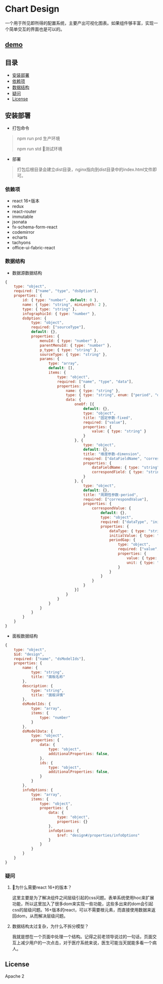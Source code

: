 
# Chart Design

一个用于所见即所得的配置系统，主要产出可视化图表。如果组件够丰富，实现一个简单交互的界面也是可以的。

## [demo](https://nick121212.github.io/fx-schema-form-react-demo/dist/index.html#/panel/create)

## 目录

- [安装部署](#installation)
- [依赖项](#dependencies)
- [数据结构](#model)
- [疑问](#qa)
- [License](#license)

## <span id="installation">安装部署</span>

* 打包命令
>
> npm run prd 生产环境
>
> npm run std 测试环境

* 部署

> 打包后根目录会建立dist目录，nginx指向到dist目录中的index.html文件即可。

### <span id="dependencies">依赖项</span>

- react 16+版本
- redux
- react-router
- immutable
- jsonata
- fx-schema-form-react
- codemirror
- echarts
- tachyons
- office-ui-fabric-react

### <span id="model">数据结构</span>

* 数据源数据结构

``` javascript
{
    type: "object",
    required: ["name", "type", "dsOption"],
    properties: {
        id: { type: "number", default: 0 },
        name: { type: "string", minLength: 2 },
        type: { type: "string" },
        infographicId: { type: "number" },
        dsOption: {
            type: "object",
            required: ["sourceType"],
            default: {},
            properties: {
                menuId: { type: "number" },
                parentMenuId: { type: "number" },
                p_type: { type: "string" },
                sourceType: { type: "string" },
                params: {
                    type: "array",
                    default: [],
                    items: {
                        type: "object",
                        required: ["name", "type", "data"],
                        properties: {
                            name: { type: "string" },
                            type: { type: "string", enum: ["period", "dimension", "fixed"] },
                            data: {
                                oneOf: [{
                                    default: {},
                                    type: "object",
                                    title: "固定参数-fixed",
                                    required: ["value"],
                                    properties: {
                                        value: { type: "string" }
                                    }
                                }, {
                                    type: "object",
                                    default: {},
                                    title: "维度参数-dimension",
                                    required: ["dataFieldName", "correspondField"],
                                    properties: {
                                        dataFieldName: { type: "string" },
                                        correspondField: { type: "string" }
                                    }
                                }, {
                                    type: "object",
                                    default: {},
                                    title: "周期性参数-period",
                                    required: ["correspondValue"],
                                    properties: {
                                        correspondValue: {
                                            default: {},
                                            type: "object",
                                            required: ["dataType", "initialValue", "periodGap"],
                                            properties: {
                                                dataType: { type: "string" },
                                                initialValue: { type: "string" },
                                                periodGap: {
                                                    type: "object",
                                                    required: ["value", "unit"],
                                                    properties: {
                                                        value: { type: "number" },
                                                        unit: { type: "string" }
                                                    }
                                                }
                                            }
                                        }
                                    }
                                }]
                            }
                        }
                    }
                }
            }
        }
    }
}
```

* 面板数据结构

``` javascript
{
    type: "object",
    $id: "design",
    required: ["name", "dsModelIds"],
    properties: {
        name: {
            type: "string",
            title: "面板名称"
        },
        description: {
            type: "string",
            title: "面板详情"
        },
        dsModelIds: {
            type: "array",
            items: {
                type: "number"
            }
        },
        dsModelData: {
            type: "object",
            properties: {
                data: {
                    type: "object",
                    additionalProperties: false,
                },
                ids: {
                    type: "object",
                    additionalProperties: false,
                }
            }
        },
        infoOptions: {
            type: "array",
            items: {
                type: "object",
                properties: {
                    data: {
                        type: "object",
                        properties: {}
                    },
                    infoOptions: {
                        $ref: "design#/properties/infoOptions"
                    }
                }
            }
        }
    }
}
```

### <span id="qa">疑问</span>

1. 为什么需要react 16+的版本？

   这里主要是为了解决组件之间层级引起的css问题。表单系统使用hoc来扩展功能，所以这里加入了很多dom来实现一些功能，这些多出来的dom会引起css的层级问题。16+版本的react，可以不需要根元素，而直接使用数据来返回dom，从而解决层级问题。

2. 数据结构太过复杂，为什么不拆分模型？
   
   我就是想在一个页面中处理一个结构。记得之前老领导说过的一句话，页面交互上减少用户的一次点击，对于医疗系统来说，医生可能当天就能多看一个病人。
    

## <span id="license">License</span>

Apache 2